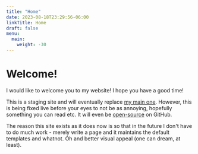 ```yaml
---
title: "Home"
date: 2023-08-18T23:29:56-06:00
linkTitle: Home
draft: false
menu:
  main:
    weight: -30
---
```



# Welcome!
I would like to welcome you to my website! I hope you have a good time!

This is a staging site and will eventually replace [my main one](https://braillescreen.net/). However, this is being fixed live before your eyes to not be as annoying, hopefully something you can read etc. It will even be [open-source](https://github.com/braillescreen/braillescreen.net) on GitHub.

The reason this site exists as it does now is so that in the future I don't have to do much work - merely write a page and it maintains the default templates and whatnot. Oh and better visual appeal (one can dream, at least).